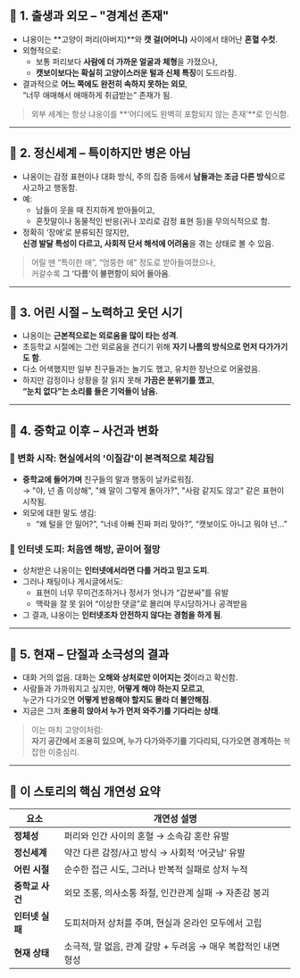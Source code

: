 
## 🧬 1. 출생과 외모 – "경계선 존재"

- 냐옹이는 **고양이 퍼리(아버지)**와 **캣 걸(어머니)** 사이에서 태어난 **혼혈 수컷**.
- 외형적으로:
  - 보통 퍼리보다 **사람에 더 가까운 얼굴과 체형**을 가졌으나,
  - **캣보이보다는 확실히 고양이스러운 털과 신체 특징**이 도드라짐.
- 결과적으로 **어느 쪽에도 완전히 속하지 못하는 외모**,  
  “너무 애매해서 애매하게 취급받는” 존재가 됨.

> 외부 세계는 항상 냐옹이를 **‘어디에도 완벽히 포함되지 않는 존재’**로 인식함.

---

## 🧠 2. 정신세계 – 특이하지만 병은 아님

- 냐옹이는 감정 표현이나 대화 방식, 주의 집중 등에서 **남들과는 조금 다른 방식**으로 사고하고 행동함.
- 예:
  - 남들이 웃을 때 진지하게 받아들이고,
  - 혼잣말이나 동물적인 반응(귀나 꼬리로 감정 표현 등)을 무의식적으로 함.
- 정확히 ‘장애’로 분류되진 않지만,  
  **신경 발달 특성이 다르고, 사회적 단서 해석에 어려움**을 겪는 상태로 볼 수 있음.

> 어릴 땐 “특이한 애”, “엉뚱한 애” 정도로 받아들여졌으나,  
> 커갈수록 **그 ‘다름’이 불편함이 되어 돌아옴**.

---

## 🧒 3. 어린 시절 – 노력하고 웃던 시기

- 냐옹이는 **근본적으로는 외로움을 많이 타는 성격**.
- 초등학교 시절에는 그런 외로움을 견디기 위해 **자기 나름의 방식으로 먼저 다가가기도 함**.
- 다소 어색했지만 일부 친구들과는 놀기도 했고, 유치한 장난으로 어울렸음.
- 하지만 감정이나 상황을 잘 읽지 못해 **가끔은 분위기를 깼고**,  
  **“눈치 없다”는 소리를 들은 기억들이 남음.**

---

## 🧪 4. 중학교 이후 – 사건과 변화

### 📌 변화 시작: 현실에서의 '이질감'이 본격적으로 체감됨

- **중학교에 들어가며** 친구들의 말과 행동이 날카로워짐.  
  → "야, 넌 좀 이상해", "왜 말이 그렇게 돌아가?", "사람 같지도 않고" 같은 표현이 시작됨.
- 외모에 대한 말도 생김:
  - “왜 털을 안 밀어?”, “너네 아빠 진짜 퍼리 맞아?”, “캣보이도 아니고 뭐야 넌…”

### 📌 인터넷 도피: 처음엔 해방, 곧이어 절망

- 상처받은 냐옹이는 **인터넷에서라면 다를 거라고 믿고 도피**.
- 그러나 채팅이나 게시글에서도:
  - 표현이 너무 무미건조하거나 정서가 엇나가 “갑분싸”를 유발
  - 맥락을 잘 못 읽어 “이상한 댓글”로 몰리며 무시당하거나 공격받음
- 그 결과, 냐옹이는 **인터넷조차 안전하지 않다는 경험을 하게 됨**.

---

## 🐾 5. 현재 – 단절과 소극성의 결과

- 대화 거의 없음. 대화는 **오해와 상처로만 이어지는 것**이라고 확신함.
- 사람들과 가까워지고 싶지만, **어떻게 해야 하는지 모르고**,  
  누군가 다가오면 **어떻게 반응해야 할지도 몰라 더 불안해짐**.
- 지금은 그저 **조용히 앉아서 누가 먼저 와주기를 기다리는 상태**.

> 이는 마치 고양이처럼:  
> **자기 공간에서 조용히 있으며, 누가 다가와주기를 기다리되, 다가오면 경계하는** 복잡한 이중심리.

---

## 🎯 이 스토리의 핵심 개연성 요약

| 요소 | 개연성 설명 |
|------|-------------|
| **정체성** | 퍼리와 인간 사이의 혼혈 → 소속감 혼란 유발 |
| **정신세계** | 약간 다른 감정/사고 방식 → 사회적 ‘어긋남’ 유발 |
| **어린 시절** | 순수한 접근 시도, 그러나 반복적 실패로 상처 누적 |
| **중학교 사건** | 외모 조롱, 의사소통 좌절, 인간관계 실패 → 자존감 붕괴 |
| **인터넷 실패** | 도피처마저 상처를 주며, 현실과 온라인 모두에서 고립 |
| **현재 상태** | 소극적, 말 없음, 관계 갈망 + 두려움 → 매우 복합적인 내면 형성 |